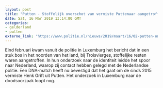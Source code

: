 ```yaml
---
layout: post
title: "Putten - Stoffelijk overschot van vermiste Puttenaar aangetroffen in Luxemburg"
date: Sat, 16 Mar 2019 13:14:00 GMT
categories: 
- gelderland 
- putten 
externe_link: "https://www.politie.nl/nieuws/2019/maart/16/02-putten-onderzoek-in-vermissingszaak.html"
---
```


Eind februari kwam vanuit de politie in Luxemburg het bericht dat in een stuk bos in het noorden van het land, bij Troisvierges, stoffelijke resten waren aangetroffen. In hun onderzoek naar de identiteit leidde het spoor naar Nederland, waarop zij contact hebben gelegd met de Nederlandse politie. Een DNA-match heeft nu bevestigd dat het gaat om de sinds 2015 vermiste Henk Grift uit Putten. Het onderzoek in Luxemburg naar de doodsoorzaak loopt nog.
